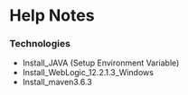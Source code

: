 # Help Notes

### Technologies 

- Install_JAVA (Setup Environment Variable)
- Install_WebLogic_12.2.1.3_Windows
- Install_maven3.6.3